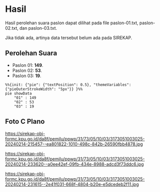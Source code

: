 # Hasil

Hasil perolehan suara paslon dapat dilihat pada file paslon-01.txt, paslon-02.txt, dan paslon-03.txt.

Jika tidak ada, artinya data tersebut belum ada pada SIREKAP.

## Perolehan Suara

 * Paslon 01: **149**.
 * Paslon 02: **53**.
 * Paslon 03: **19**.

```mermaid
%%{init: {"pie": {"textPosition": 0.5}, "themeVariables": {"pieOuterStrokeWidth": "5px"}} }%%
pie showData
    "01" : 149
    "02" : 53
    "03" : 19
```
## Foto C Plano

https://sirekap-obj-formc.kpu.go.id/da8f/pemilu/ppwp/31/73/05/10/03/3173051003025-20240214-215457--ea801822-1010-498c-842b-26590fbb4878.jpg

https://sirekap-obj-formc.kpu.go.id/da8f/pemilu/ppwp/31/73/05/10/03/3173051003025-20240214-233620--a0ee42ef-09fb-434e-8988-adcd3f73ddc6.jpg

https://sirekap-obj-formc.kpu.go.id/da8f/pemilu/ppwp/31/73/05/10/03/3173051003025-20240214-231615--2e41f031-668f-4804-b20e-e5dcedeb2f11.jpg
